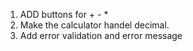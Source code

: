 1. ADD buttons for + - * 
2. Make the calculator handel decimal.
3. Add error validation and error message